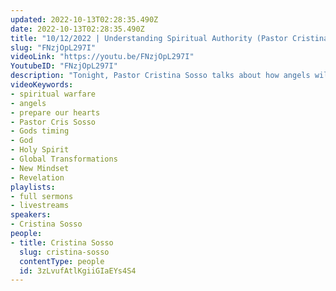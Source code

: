 ```yaml
---
updated: 2022-10-13T02:28:35.490Z
date: 2022-10-13T02:28:35.490Z
title: "10/12/2022 | Understanding Spiritual Authority (Pastor Cristina Sosso)"
slug: "FNzjOpL297I"
videoLink: "https://youtu.be/FNzjOpL297I"
YoutubeID: "FNzjOpL297I"
description: "Tonight, Pastor Cristina Sosso talks about how angels will actively work as in the Bible once our hearts and minds are ready. So, you might wonder we don't see angels today is because we will be distracted by them and try to get recognition from people. Angels will never take glory away from God and neither should we. She also mentions how we need to look at things Globally. The destiny that God has planned for us will affect nations, so we need to prepare ourselves for it. We have an advantage in spiritual warfare since God is on our side. This sermon was spoken by Pastor Cristina Sosso on October 12, 2022, at Freedom Fellowship Church in San Antonio Texas."
videoKeywords:
- spiritual warfare
- angels
- prepare our hearts
- Pastor Cris Sosso
- Gods timing
- God
- Holy Spirit
- Global Transformations
- New Mindset
- Revelation 
playlists:
- full sermons
- livestreams
speakers:
- Cristina Sosso
people:
- title: Cristina Sosso
  slug: cristina-sosso
  contentType: people
  id: 3zLvufAtlKgiiGIaEYs4S4
---
```

